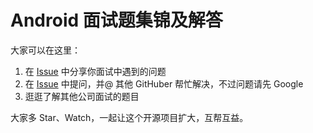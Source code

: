 # Android 面试题集锦及解答

大家可以在这里：  
1. 在 [Issue](https://github.com/android-cn/interview-questions/issues) 中分享你面试中遇到的问题  
2. 在 [Issue](https://github.com/android-cn/interview-questions/issues) 中提问，并@ 其他 GitHuber 帮忙解决，不过问题请先 Google  
3. 逛逛了解其他公司面试的题目  

大家多 Star、Watch，一起让这个开源项目扩大，互帮互益。  
